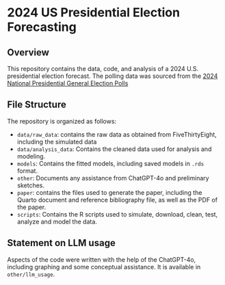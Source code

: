 # **2024 US Presidential Election Forecasting**

## Overview

This repository contains the data, code, and analysis of a 2024 U.S. presidential election forecast. The polling data was sourced from the [2024 National Presidential General Election Polls](https://projects.fivethirtyeight.com/polls/president-general/2024/national/)

## File Structure

The repository is organized as follows:

- `data/raw_data`: contains the raw data as obtained from FiveThirtyEight, including the simulated data
- `data/analysis_data`: Contains the cleaned data used for analysis and modeling.
- `models`: Contains the fitted models, including saved models in `.rds` format.
- `other`: Documents any assistance from ChatGPT-4o and preliminary sketches.
- `paper`: contains the files used to generate the paper, including the Quarto document and reference bibliography file, as well as the PDF of the paper.
- `scripts`: Contains the R scripts used to simulate, download, clean, test, analyze and model the data.

## Statement on LLM usage

Aspects of the code were written with the help of the ChatGPT-4o, including graphing and some conceptual assistance. It is available in `other/llm_usage`.
